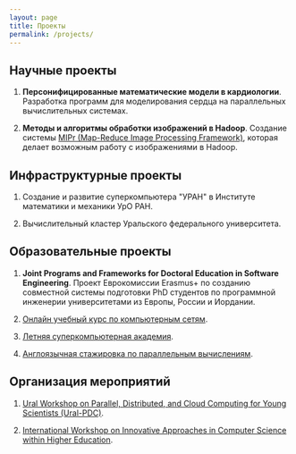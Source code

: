 ```yaml
---
layout: page
title: Проекты
permalink: /projects/
---
```


## Научные проекты

1. **Персонифицированные математические модели в кардиологии**. Разработка программ для моделирования сердца на параллельных вычислительных системах.

2. **Методы и алгоритмы обработки изображений в Hadoop**. Создание системы [MIPr (Map-Reduce Image Processing Framework)](https://github.com/sozykin/mipr), которая делает возможным работу с изображениями в Hadoop.

## Инфраструктурные проекты

1. Создание и развитие суперкомпьютера "УРАН" в Институте математики и механики УрО РАН.

2. Вычислительный кластер Уральского федерального университета.

## Образовательные проекты

1. **Joint Programs and Frameworks for Doctoral Education in Software Engineering**. Проект Еврокомиссии Erasmus+ по созданию совместной системы подготовки PhD студентов по программной инженерии университетами из Европы, России и Иордании.

2. [Онлайн учебный курс по компьютерным сетям](https://www.youtube.com/playlist?list=PLtPJ9lKvJ4oiNMvYbOzCmWy6cRzYAh9B1).

3. [Летняя суперкомпьютерная академия](/projects/hpc-academy).

4. [Англоязычная стажировка по параллельным вычислениям](https://sites.google.com/view/urfu-cs-internship/home).


## Организация мероприятий

1. [Ural Workshop on Parallel, Distributed, and Cloud Computing for Young Scientists (Ural-PDC)](http://ural-pdc.org/).

2. [International Workshop on Innovative Approaches in Computer Science within Higher Education](http://innocse.org/).
